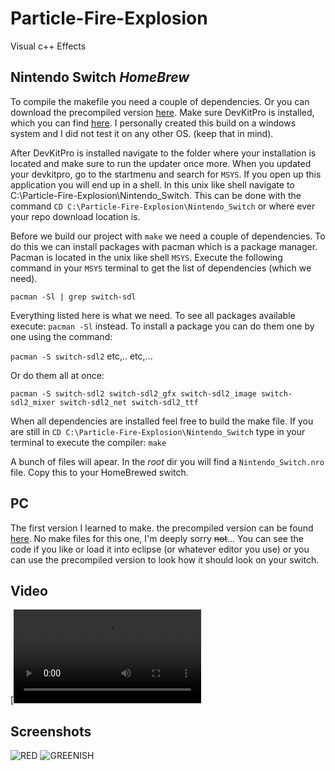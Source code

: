 # Particle-Fire-Explosion
Visual c++ Effects

## Nintendo Switch *HomeBrew*

To compile the makefile you need a couple of dependencies. Or you can download the precompiled version [here](https://github.com/Annihilator708/Particle-Fire-Explosion/tree/master/Nintendo_Switch/prebuild).
Make sure DevKitPro is installed, which you can find [here](https://devkitpro.org/wiki/Getting_Started).
I personally created this build on a windows system and I did not test it on any other OS. (keep that in mind).

After DevKitPro is installed navigate to the folder where your installation is located and make sure to run the updater once more.
When you updated your devkitpro, go to the startmenu and search for `MSYS`. If you open up this application you will end up in a shell.
In this unix like shell navigate to C:\Particle-Fire-Explosion\Nintendo_Switch.
This can be done with the command `CD C:\Particle-Fire-Explosion\Nintendo_Switch` or where ever your repo download location is.

Before we build our project with `make` we need a couple of dependencies. To do this we can install packages with pacman which is a package manager. Pacman is located in the unix like shell `MSYS`.
Execute the following command in your `MSYS` terminal to get the list of dependencies (which we need).

`pacman -Sl | grep switch-sdl`

Everything listed here is what we need.
To see all packages available execute: `pacman -Sl` instead.
To install a package you can do them one by one using the command:

`pacman -S switch-sdl2` etc,.. etc,...

Or do them all at once:

`pacman -S switch-sdl2 switch-sdl2_gfx switch-sdl2_image switch-sdl2_mixer switch-sdl2_net switch-sdl2_ttf`

When all dependencies are installed feel free to build the make file.
If you are still in `CD C:\Particle-Fire-Explosion\Nintendo_Switch` type in your terminal to execute the compiler:
`make`

A bunch of files will apear. In the *root* dir you will find a `Nintendo_Switch.nro` file. Copy this to your HomeBrewed switch.

## PC

The first version I learned to make. the precompiled version can be found [here](https://github.com/Annihilator708/Particle-Fire-Explosion/tree/master/PC/prebuild).
No make files for this one, I'm deeply sorry ~~not~~... You can see the code if you like or load it into eclipse (or whatever editor you use) or you can use the precompiled version to look how it should look on your switch.

## Video
[![Vid](https://github.com/Annihilator708/Particle-Fire-Explosion/blob/master/Vid.mp4?raw=true)

## Screenshots
[RED]: https://github.com/Annihilator708/Particle-Fire-Explosion/blob/master/images/RED.png?raw=true "RED"
[GREENISH]: https://github.com/Annihilator708/Particle-Fire-Explosion/blob/master/images/GREENISH.png?raw=true "GREENISH"

![RED][RED]
![GREENISH][GREENISH]